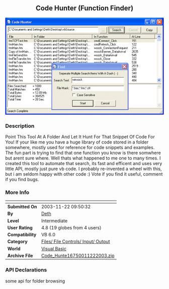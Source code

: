 ﻿<div align="center">

## Code Hunter \(Function Finder\)

<img src="PIC2003112291873146.gif">
</div>

### Description

Point This Tool At A Folder And Let It Hunt For That Snippet Of Code For You! If your like me you have a huge library of code stored in a folder somewhere, mostly used for reference for code snippets and examples. The fun part is trying to find that one function you know is there somwhere but arent sure where. Well thats what happened to me one to many times. I created this tool to automate that search, its fast and efficent and uses very little API, mostly just pure vb code. I probably re-invented a wheel with this, but i am seldom happy with other code :) Vote if you find it useful, comment if you find bugs.
 
### More Info
 


<span>             |<span>
---                |---
**Submitted On**   |2003-11-22 09:50:32
**By**             |[Deth](https://github.com/Planet-Source-Code/PSCIndex/blob/master/ByAuthor/deth.md)
**Level**          |Intermediate
**User Rating**    |4.8 (19 globes from 4 users)
**Compatibility**  |VB 6\.0
**Category**       |[Files/ File Controls/ Input/ Output](https://github.com/Planet-Source-Code/PSCIndex/blob/master/ByCategory/files-file-controls-input-output__1-3.md)
**World**          |[Visual Basic](https://github.com/Planet-Source-Code/PSCIndex/blob/master/ByWorld/visual-basic.md)
**Archive File**   |[Code\_Hunte16750011222003\.zip](https://github.com/Planet-Source-Code/deth-code-hunter-function-finder__1-50050/archive/master.zip)

### API Declarations

some api for folder browsing





